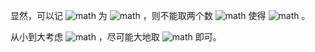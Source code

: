 显然，可以记 ![math](https://www.zhihu.com/equation?tex=p%3D2%5Ex3%5Ey) 为 ![math](https://www.zhihu.com/equation?tex=%28x%2Cy%29) ，则不能取两个数 ![math](https://www.zhihu.com/equation?tex=%28x_1%2Cy_1%29%2C%28x_2%2Cy_2%29) 使得 ![math](https://www.zhihu.com/equation?tex=x_1%5Cle%20x_2%2Cy_1%5Cle%20y_2) 。

从小到大考虑 ![math](https://www.zhihu.com/equation?tex=y) ，尽可能大地取 ![math](https://www.zhihu.com/equation?tex=x) 即可。
